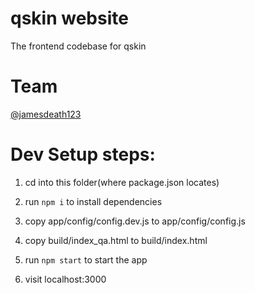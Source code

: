 # qskin website
The frontend codebase for qskin

# Team
[@jamesdeath123](https://github.com/jamesdeath123)



# Dev Setup steps:

1. cd into this folder(where package.json locates)

2. run `npm i` to install dependencies

3. copy app/config/config.dev.js to app/config/config.js

4. copy build/index_qa.html to build/index.html

5. run `npm start` to start the app

6. visit localhost:3000
